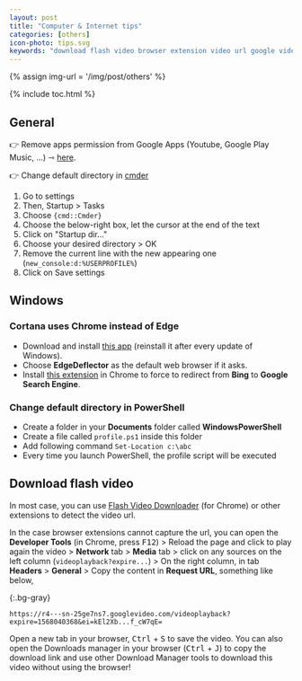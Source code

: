 ```yaml
---
layout: post
title: "Computer & Internet tips"
categories: [others]
icon-photo: tips.svg
keywords: "download flash video browser extension video url google video download manager videoplay developer tools exclude files folders search technique skills patterns preference settings confige configure options remove apps google apps bit.ly cortana uses chrome instead of edge default browser windows 10 change default directory powershell cmder"
---
```


{% assign img-url = '/img/post/others' %}

{% include toc.html %}

## General

👉 Remove apps permission from Google Apps (Youtube, Google Play Music, …) ⇾ [here](https://myaccount.google.com/permissions).

👉 Change default directory in [cmder](https://cmder.net/)

1. Go to settings
1. Then, Startup > Tasks
1. Choose `{cmd::Cmder}`
1. Choose the below-right box, let the cursor at the end of the text
1. Click on "Startup dir…"
1. Choose your desired directory > OK
1. Remove the current line with the new appearing one (`new_console:d:%USERPROFILE%`)
1. Click on Save settings

## Windows

### Cortana uses Chrome instead of Edge

- Download and install [this app](https://github.com/da2x/EdgeDeflector/releases) (reinstall it after every update of Windows).
- Choose **EdgeDeflector** as the default web browser if it asks.
- Install [this extension](https://chrome.google.com/webstore/detail/chrometana-redirect-bing/) in Chrome to force to redirect from **Bing** to **Google Search Engine**.

### Change default directory in PowerShell

- Create a folder in your **Documents** folder called **WindowsPowerShell**
- Create a file called `profile.ps1` inside this folder
- Add following command `Set-Location c:\abc`
- Every time you launch PowerShell, the profile script will be executed


## Download flash video

In most case, you can use [Flash Video Downloader](https://chrome.google.com/webstore/detail/flash-video-downloader/aiimdkdngfcipjohbjenkahhlhccpdbc?hl=en) (for Chrome) or other extensions to detect the video url.

In the case browser extensions cannot capture the url, you can open the **Developer Tools** (in Chrome, press <kbd>F12</kbd>) > Reload the page and click to play again the video > **Network** tab > **Media** tab > click on any sources on the left column (`videoplayback?expire...`) > On the right column, in tab **Headers** > **General** > Copy the content in **Request URL**, something like below,

{:.bg-gray}
~~~
https://r4---sn-25ge7ns7.googlevideo.com/videoplayback?expire=1568040368&ei=kEl2Xb...f_cW7qE=
~~~ 

Open a new tab in your browser, <kbd>Ctrl</kbd> + <kbd>S</kbd> to save the video. You can also open the Downloads manager in your browser (<kbd>Ctrl</kbd> + <kbd>J</kbd>) to copy the download link and use other Download Manager tools to download this video without using the browser!
